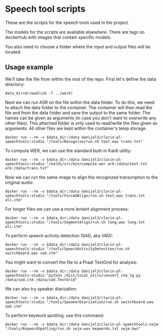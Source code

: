# Speech tool scripts

These are the scripts for the speech tools used in the project.

The models for the scripts are available elsewhere. There are tags on dockerhub with images that contain specific models.

You also need to choose a folder where the input and output files will be located.

## Usage example

We'll take the file from within the root of the repo. First let's define the data directory:
```
data_dir=$(readlink -f ../work)
```

Next we can run ASR on the file within the data folder. To do this, we need to attach the data folder to the container.
The container will then read the file and from the data folder and save the output to the same folder.
The names can be given as arguments (in case you don't want to overwrite any other files).
This attached folder is only used to read/write the files given as arguments.
All other files are kept within the container's temp storage.

```
docker run --rm -v $data_dir:/data danijel3/clarin-pl-speechtools:studio "/tools/Recognize/run.sh test.wav trans.txt"
```

To compute WER, we can use the standard built-in Kaldi utility:

```
docker run --rm -v $data_dir:/data danijel3/clarin-pl-speechtools:studio "/kaldi/src/bin/compute-wer ark:/data/test.txt ark:/data/trans.txt"
```

Now we can run the same image to align the recognized transcription to the original audio:

```
docker run --rm -v $data_dir:/data danijel3/clarin-pl-speechtools:studio "/tools/ForcedAlign/run.sh test.wav trans.txt ali.ctm"
```

For longer files we can use a more lenient alignment process:

```
docker run --rm -v $data_dir:/data danijel3/clarin-pl-speechtools:studio "/tools/SegmentAlign/run.sh long.wav long.txt ali.ctm"
```

To perform speech activity detection (SAD, aka VAD):

```
docker run --rm -v $data_dir:/data danijel3/clarin-pl-speechtools:studio "/tools/SpeechActivityDetection/run.sh switchboard.wav vad.ctm"
```

You might want to convert the file to a Praat TextGrid for analysis:

```
docker run --rm -v $data_dir:/data danijel3/clarin-pl-speechtools:studio "python /dist/local_utils/convert_ctm_tg.py /data/vad.ctm /data/vad.TextGrid"
```

We can also try speaker diarization:

```
docker run --rm -v $data_dir:/data danijel3/clarin-pl-speechtools:studio "/tools/SpeakerDiarization/run.sh switchboard.wav spk.ctm"
```

To perform keyword spotting, use this command:

```
docker run --rm -v $data_dir:/data danijel3/clarin-pl-speechtools:sejm "/tools/KeywordSpotting/run.sh sejm.wav keywords.txt sejm.kws"
```